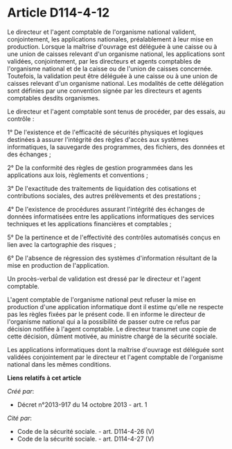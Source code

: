 # Article D114-4-12

Le directeur et l'agent comptable de l'organisme national valident, conjointement, les applications nationales, préalablement
à leur mise en production. Lorsque la maîtrise d'ouvrage est déléguée à une caisse ou à une union de caisses relevant d'un
organisme national, les applications sont validées, conjointement, par les directeurs et agents comptables de l'organisme
national et de la caisse ou de l'union de caisses concernée. Toutefois, la validation peut être déléguée à une caisse ou à
une union de caisses relevant d'un organisme national. Les modalités de cette délégation sont définies par une convention
signée par les directeurs et agents comptables desdits organismes.

Le directeur et l'agent comptable sont tenus de procéder, par des essais, au contrôle :

1° De l'existence et de l'efficacité de sécurités physiques et logiques destinées à assurer l'intégrité des règles d'accès
aux systèmes informatiques, la sauvegarde des programmes, des fichiers, des données et des échanges ;

2° De la conformité des règles de gestion programmées dans les applications aux lois, règlements et conventions ;

3° De l'exactitude des traitements de liquidation des cotisations et contributions sociales, des autres prélèvements et des
prestations ;

4° De l'existence de procédures assurant l'intégrité des échanges de données informatisées entre les applications
informatiques des services techniques et les applications financières et comptables ;

5° De la pertinence et de l'effectivité des contrôles automatisés conçus en lien avec la cartographie des risques ;

6° De l'absence de régression des systèmes d'information résultant de la mise en production de l'application.

Un procès-verbal de validation est dressé par le directeur et l'agent comptable.

L'agent comptable de l'organisme national peut refuser la mise en production d'une application informatique dont il estime
qu'elle ne respecte pas les règles fixées par le présent code. Il en informe le directeur de l'organisme national qui a la
possibilité de passer outre ce refus par décision notifiée à l'agent comptable. Le directeur transmet une copie de cette
décision, dûment motivée, au ministre chargé de la sécurité sociale.

Les applications informatiques dont la maîtrise d'ouvrage est déléguée sont validées conjointement par le directeur et
l'agent comptable de l'organisme national dans les mêmes conditions.

**Liens relatifs à cet article**

_Créé par_:

  - Décret n°2013-917 du 14 octobre 2013 - art. 1

_Cité par_:

  - Code de la sécurité sociale. - art. D114-4-26 (V)
  - Code de la sécurité sociale. - art. D114-4-27 (V)
